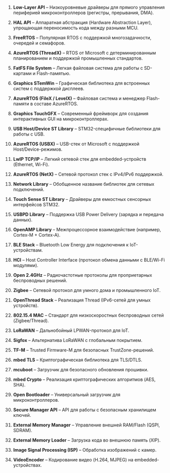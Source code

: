 1. **Low-Layer API** – Низкоуровневые драйверы для прямого управления периферией микроконтроллеров (регистры, прерывания, DMA).

2. **HAL API** – Аппаратная абстракция (Hardware Abstraction Layer), упрощающая переносимость кода между разными MCU.

3. **FreeRTOS** – Популярная RTOS с поддержкой многозадачности, очередей и семафоров.

4. **AzureRTOS (ThreadX)** – RTOS от Microsoft с детерминированным планированием и поддержкой промышленных стандартов.

5. **FatFS File System** – Легкая файловая система для работы с SD-картами и Flash-памятью.

6. **Graphics STemWin** – Графическая библиотека для встроенных систем с поддержкой дисплеев.

7. **AzureRTOS (FileX / LevelX)** – Файловая система и менеджер Flash-памяти в составе AzureRTOS.

8. **Graphics TouchGFX** – Современный фреймворк для создания интерактивных GUI на микроконтроллерах.

9. **USB Host/Device ST Library** – STM32-специфичные библиотеки для работы с USB.

10. **AzureRTOS (USBX)** – USB-стек от Microsoft с поддержкой Host/Device-режимов.

11. **LwIP TCP/IP** – Легкий сетевой стек для embedded-устройств (Ethernet, Wi-Fi).

12. **AzureRTOS (NetX)** – Сетевой протокол стек с IPv4/IPv6 поддержкой.

13. **Network Library** – Обобщенное название библиотек для сетевых подключений.

14. **Touch Sense ST Library** – Драйверы для емкостных сенсорных интерфейсов STM32.

15. **USBPD Library** – Поддержка USB Power Delivery (зарядка и передача данных).

16. **OpenAMP Library** – Межпроцессорное взаимодействие (например, Cortex-M + Cortex-A).

17. **BLE Stack** – Bluetooth Low Energy для подключения к IoT-устройствам.

18. **HCI** – Host Controller Interface (протокол обмена данными с BLE/Wi-Fi модулями).

19. **Open 2.4GHz** – Радиочастотные протоколы для проприетарных беспроводных решений.

20. **Zigbee** – Сетевой протокол для умного дома и промышленного IoT.

21. **OpenThread Stack** – Реализация Thread (IPv6-сетей для умных устройств).

22. **802.15.4 MAC** – Стандарт для низкоскоростных беспроводных сетей (Zigbee/Thread).

23. **LoRaWAN** – Дальнобойный LPWAN-протокол для IoT.

24. **Sigfox** – Альтернатива LoRaWAN с глобальным покрытием.

25. **TF-M** – Trusted Firmware-M для безопасных TrustZone-решений.

26. **mbed TLS** – Криптографическая библиотека для TLS/DTLS.

27. **mcuboot** – Загрузчик для безопасного обновления прошивки.

28. **mbed Crypto** – Реализация криптографических алгоритмов (AES, SHA).

29. **Open Bootloader** – Универсальный загрузчик для микроконтроллеров.

30. **Secure Manager API** – API для работы с безопасным хранилищем ключей.

31. **External Memory Manager** – Управление внешней RAM/Flash (QSPI, SDRAM).

32. **External Memory Loader** – Загрузка кода во внешнюю память (XIP).

33. **Image Signal Processing (ISP)** – Обработка изображений с камер.

34. **VideoEncoder** – Кодирование видео (H.264, MJPEG) на embedded-устройствах.